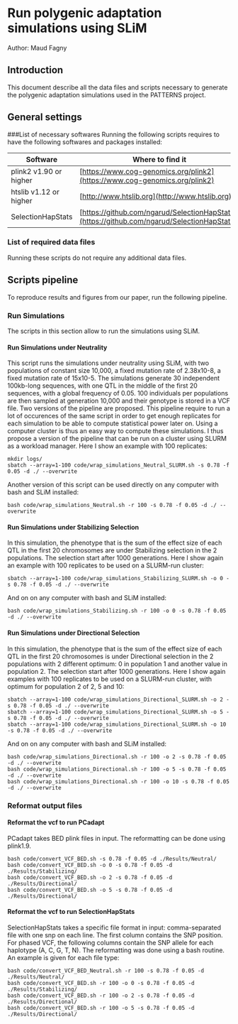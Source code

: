# Run polygenic adaptation simulations using SLiM
Author: Maud Fagny

## Introduction
This document describe all the data files and scripts necessary to
generate the polygenic adaptation simulations used in the PATTERNS project.

## General settings

###List of necessary softwares
Running the following scripts requires to have the following softwares and packages installed:

Software               | Where to find it  
---------------------- | ---------------------------------------------------  
plink2 v1.90 or higher | [https://www.cog-genomics.org/plink2](https://www.cog-genomics.org/plink2)  
htslib v1.12 or higher | [http://www.htslib.org](http://www.htslib.org)  
SelectionHapStats      | [https://github.com/ngarud/SelectionHapStats/](https://github.com/ngarud/SelectionHapStats)  

### List of required data files
Running these scripts do not require any additional data files.


## Scripts pipeline
To reproduce results and figures from our paper, run the following pipeline.

### Run Simulations
The scripts in this section allow to run the simulations using SLiM.

#### Run Simulations under Neutrality
This script runs the simulations under neutrality using SLiM, with two populations of constant size 10,000, a fixed mutation rate of 2.38x10-8, a fixed mutation rate of 15x10-5. The simulations generate 30 independent 100kb-long sequences, with one QTL in the middle of the first 20 sequences, with a global frequency of 0.05. 100 individuals per populations are then sampled at generation 10,000 and their genotype is stored in a VCF file.
Two versions of the pipeline are proposed. This pipeline require to run a lot of occurences of the same script in order to get enough replicates for each simulation to be able to compute statistical power later on. Using a computer cluster is thus an easy way to compute these simulations. I thus propose a version of the pipeline that can be run on a cluster using SLURM as a workload manager. Here I show an example with 100 replicates: 
```{bash qc, eval=FALSE}
mkdir logs/
sbatch --array=1-100 code/wrap_simulations_Neutral_SLURM.sh -s 0.78 -f 0.05 -d ./ --overwrite
```
Another version of this script can be used directly on any computer with bash and SLiM installed:
```{bash qc, eval=FALSE}
bash code/wrap_simulations_Neutral.sh -r 100 -s 0.78 -f 0.05 -d ./ --overwrite
```

#### Run Simulations under Stabilizing Selection
In this simulation, the phenotype that is the sum of the effect size of each QTL in the first 20 chromosomes are under Stabilizing selection in the 2 populations. The selection start after 1000 generations. Here I show again an example with 100 replicates to be used on a SLURM-run cluster: 
```{bash qc, eval=FALSE}
sbatch --array=1-100 code/wrap_simulations_Stabilizing_SLURM.sh -o 0 -s 0.78 -f 0.05 -d ./ --overwrite
```
And on on any computer with bash and SLiM installed:
```{bash qc, eval=FALSE}
bash code/wrap_simulations_Stabilizing.sh -r 100 -o 0 -s 0.78 -f 0.05 -d ./ --overwrite
```

#### Run Simulations under Directional Selection
In this simulation, the phenotype that is the sum of the effect size of each QTL in the first 20 chromosomes is under Directional selection in the 2 populations with 2 different optimum: 0 in population 1 and another value in population 2. The selection start after 1000 generations. Here I show again examples with 100 replicates to be used on a SLURM-run cluster, with optimum for population 2 of 2, 5 and 10: 
```{bash qc, eval=FALSE}
sbatch --array=1-100 code/wrap_simulations_Directional_SLURM.sh -o 2 -s 0.78 -f 0.05 -d ./ --overwrite
sbatch --array=1-100 code/wrap_simulations_Directional_SLURM.sh -o 5 -s 0.78 -f 0.05 -d ./ --overwrite
sbatch --array=1-100 code/wrap_simulations_Directional_SLURM.sh -o 10 -s 0.78 -f 0.05 -d ./ --overwrite
```
And on on any computer with bash and SLiM installed:
```{bash qc, eval=FALSE}
bash code/wrap_simulations_Directional.sh -r 100 -o 2 -s 0.78 -f 0.05 -d ./ --overwrite
bash code/wrap_simulations_Directional.sh -r 100 -o 5 -s 0.78 -f 0.05 -d ./ --overwrite
bash code/wrap_simulations_Directional.sh -r 100 -o 10 -s 0.78 -f 0.05 -d ./ --overwrite
```

### Reformat output files

#### Reformat the vcf to run PCadapt
PCadapt takes BED plink files in input. The reformatting can be done using plink1.9.
```{bash qc, eval=FALSE}
bash code/convert_VCF_BED.sh -s 0.78 -f 0.05 -d ./Results/Neutral/
bash code/convert_VCF_BED.sh -o 0 -s 0.78 -f 0.05 -d ./Results/Stabilizing/
bash code/convert_VCF_BED.sh -o 2 -s 0.78 -f 0.05 -d ./Results/Directional/
bash code/convert_VCF_BED.sh -o 5 -s 0.78 -f 0.05 -d ./Results/Directional/
```

#### Reformat the vcf to run SelectionHapStats
SelectionHapStats takes a specific file format in input: comma-separated file with one snp on each line. The first column contains the SNP position. For phased VCF, the following columns contain the SNP allele for each haplotype (A, C, G, T, N). The reformatting was done using a bash routine. An example is given for each file type:
```{bash qc, eval=FALSE}
bash code/convert_VCF_BED_Neutral.sh -r 100 -s 0.78 -f 0.05 -d ./Results/Neutral/
bash code/convert_VCF_BED.sh -r 100 -o 0 -s 0.78 -f 0.05 -d ./Results/Stabilizing/
bash code/convert_VCF_BED.sh -r 100 -o 2 -s 0.78 -f 0.05 -d ./Results/Directional/
bash code/convert_VCF_BED.sh -r 100 -o 5 -s 0.78 -f 0.05 -d ./Results/Directional/
```

